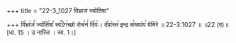 +++
title = "22-3_1027 विभ्राजं ज्योतिषा"

+++
वि꣣भ्रा꣢जं꣣ ज्यो꣡ति꣢षा꣣ स्व꣣꣣ऽ꣡ग꣢च्छो रोच꣣नं꣢ दि꣣वः꣢। दे꣣वा꣡स्त꣢ इन्द्र स꣣ख्या꣡य꣢ येमिरे ॥ 22-3:1027 ॥ ॥22 (व)॥ [धा. 15 । उ नास्ति । स्व. 1।]